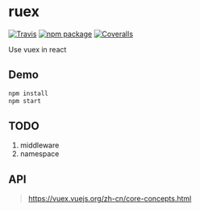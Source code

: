 # ruex

[![Travis][build-badge]][build]
[![npm package][npm-badge]][npm]
[![Coveralls][coveralls-badge]][coveralls]

Use vuex in react

[build-badge]: https://img.shields.io/travis/user/repo/master.png?style=flat-square
[build]: https://travis-ci.org/user/repo

[npm-badge]: https://img.shields.io/npm/v/npm-package.png?style=flat-square
[npm]: https://www.npmjs.org/package/npm-package

[coveralls-badge]: https://img.shields.io/coveralls/user/repo/master.png?style=flat-square
[coveralls]: https://coveralls.io/github/user/repo

## Demo

```js
npm install
npm start
```

## TODO

1. middleware
2. namespace

## API

> https://vuex.vuejs.org/zh-cn/core-concepts.html
